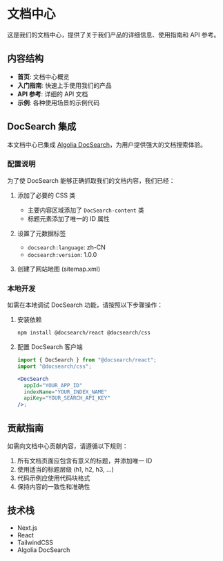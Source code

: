 # 文档中心

这是我们的文档中心，提供了关于我们产品的详细信息、使用指南和 API 参考。

## 内容结构

- **首页**: 文档中心概览
- **入门指南**: 快速上手使用我们的产品
- **API 参考**: 详细的 API 文档
- **示例**: 各种使用场景的示例代码

## DocSearch 集成

本文档中心已集成 [Algolia DocSearch](https://docsearch.algolia.com/)，为用户提供强大的文档搜索体验。

### 配置说明

为了使 DocSearch 能够正确抓取我们的文档内容，我们已经：

1. 添加了必要的 CSS 类

   - 主要内容区域添加了 `DocSearch-content` 类
   - 标题元素添加了唯一的 ID 属性

2. 设置了元数据标签

   - `docsearch:language`: zh-CN
   - `docsearch:version`: 1.0.0

3. 创建了网站地图 (sitemap.xml)

### 本地开发

如需在本地调试 DocSearch 功能，请按照以下步骤操作：

1. 安装依赖

   ```bash
   npm install @docsearch/react @docsearch/css
   ```

2. 配置 DocSearch 客户端

   ```jsx
   import { DocSearch } from "@docsearch/react";
   import "@docsearch/css";

   <DocSearch
     appId="YOUR_APP_ID"
     indexName="YOUR_INDEX_NAME"
     apiKey="YOUR_SEARCH_API_KEY"
   />;
   ```

## 贡献指南

如需向文档中心贡献内容，请遵循以下规则：

1. 所有文档页面应包含有意义的标题，并添加唯一 ID
2. 使用适当的标题层级 (h1, h2, h3, ...)
3. 代码示例应使用代码块格式
4. 保持内容的一致性和准确性

## 技术栈

- Next.js
- React
- TailwindCSS
- Algolia DocSearch
